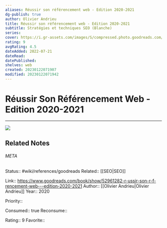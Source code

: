 ```yaml
---
aliases: Réussir son référencement web - Edition 2020-2021
dg-publish: true
author: Olivier Andrieu
title: Réussir son référencement web - Edition 2020-2021
subtitle: Stratégies et techniques SEO (Blanche)
series: 
cover: https://i.gr-assets.com/images/S/compressed.photo.goodreads.com/books/1586088132l/52961282._SX318_.jpg
rating: 9
avgRating: 4.5
dateAdded: 2022-07-21
dateRead: 
datePublished: 
shelves: web
created: 20230122071907
modified: 20230122071942
---
```

# Réussir Son Référencement Web - Edition 2020-2021
---
![](https://i.gr-assets.com/images/S/compressed.photo.goodreads.com/books/1586088132l/52961282._SX318_.jpg)

## Related Notes




###### META
Status:: #wiki/references/goodreads
Related:: [[SEO\|SEO]]

Link:: https://www.goodreads.com/book/show/52961282-r-ussir-son-r-f-rencement-web---edition-2020-2021
Author:: [[Olivier Andrieu\|Olivier Andrieu]]
Year:: 2020

Priority:: 

Consumed:: true
Reconsume:: 

Rating:: 9
Favorite:: 
